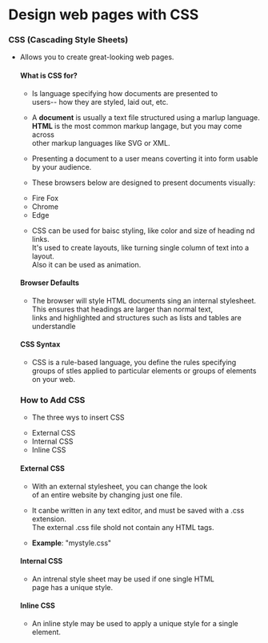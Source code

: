 # Design web pages with CSS

### CSS (Cascading Style Sheets)
<ul>
<li> Allows you to create great-looking web pages. </li>

#### What is CSS for?
* Is  language specifying how documents are presented to  <br>
users-- how they are styled, laid out, etc.

* A **document** is usually a text file  structured using a marlup language. <br>
  **HTML** is the most common markup langage, but you may come across <br>
  other markup languages like SVG or XML.

* Presenting a document to a user means coverting it into form usable by your audience.

* These browsers below are designed to present documents visually:
<ul>
  <li> Fire Fox </li>
  <li> Chrome </li>
  <li> Edge </li>
  </ul> 

  - CSS can be used for baisc styling, like color and size of heading nd links. <br>
    It's used to create layouts, like turning  single column of text into a layout. <br> 
    Also it can be used as animation.

#### Browser Defaults 
- The browser will style HTML documents sing an internal stylesheet. <br>
  This ensures that headings are larger than normal text, <br>
  links and highlighted and structures such as lists and tables are understandle

#### CSS Syntax 
* CSS is a rule-based language, you define the rules specifying groups 
  of stles applied to particular elements or groups of elements on your web.

### How to Add CSS
* The three wys to insert CSS
<ul>
 <li> External CSS </li>
 <li> Internal CSS </li>
 <li> Inline CSS </li>
 </ul>

 #### External CSS
  * With an external stylesheet, you can change the look <br>
    of an entire website by changing just one file.

  * It canbe written in any text editor, and must be saved with a .css extension. <br>
    The external .css file shold not contain any HTML tags.

  * **Example**: "mystyle.css" 

  #### Internal CSS
  * An intrenal style sheet may be used if one single HTML <br>
    page has a unique style.

 #### Inline CSS 
  * An inline style may be used to apply a unique style for a single element.